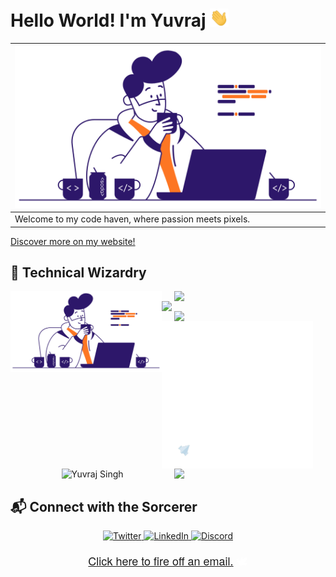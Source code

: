 # Hello World! I'm Yuvraj <img src="https://github.com/Qomfortzone/Qomfortzone/blob/main/Resources/Hi.gif" width="30">
|<img src="https://github.com/Qomfortzone/Qomfortzone/blob/main/Resources/qomfortzonebusy.gif" style="height:60%;">|
|--|
|Welcome to my code haven, where passion meets pixels.|

<a href="https://qomfortzone.github.io">Discover more on my website!</a>

## 🚀 Technical Wizardry

<p>
    <img align="left" src="https://github.com/Qomfortzone/Qomfortzone/blob/main/Resources/qomfortzonebusy.gif" style="width: 48%;">
    <img align="right" src="https://github-readme-stats.vercel.app/api/top-langs/?username=Qomfortzone&show_icons=true&theme=highcontrast&layout=compact" style="width: 48%;">
</p>

<p>
    <img align="left" src="https://stats.quine.sh/qomfortzone/github?theme=dark" style="width: 48%;">
    <img align="right" src="https://github-readme-stats.vercel.app/api?username=Qomfortzone&show_icons=true&theme=highcontrast" style="width: 48%;">
</p>

<p>
    <img align="left" src="https://github.com/Qomfortzone/Qomfortzone/blob/main/Resources/qomfortzonejet.gif" style="width: 48%;">
    <img align="right" src="https://github-readme-streak-stats.herokuapp.com/?user=Qomfortzone&theme=highcontrast" style="width: 48%;">
</p>
<p align="center"> <img src="https://komarev.com/ghpvc/?username=qomfortzone&label=Profile%20views&color=0e75b6&style=flat" alt="Yuvraj Singh" /> </p>

## 📬 Connect with the Sorcerer

<p align="center">
  <a href="https://twitter.com/yuvrajsinghgmx" rel="nofollow">
    <img alt="Twitter" src="https://img.shields.io/badge/Twitter-1DA1F2?style=for-the-badge&logo=Twitter&logoColor=white">
  </a>
  <a href="https://www.linkedin.com/in/Qomfortzone/" rel="nofollow">
    <img alt="LinkedIn" src="https://img.shields.io/badge/LinkedIn-0077B5?style=for-the-badge&logo=LinkedIn&logoColor=white">
  </a>
  <a href="https://discord.com/users/qomfortzone" rel="nofollow">
    <img alt="Discord" src="https://img.shields.io/badge/Discord-5865F2?style=for-the-badge&logo=Discord&logoColor=white">
  </a>
</p>

<p align="center" class="classy-sentence" style="font-family: 'Helvetica Neue', Helvetica, Arial, sans-serif; font-size: 18px; color: #ffffff;"><a href="mailto:qomfortzone@gmail.com">Click here to fire off an email.</a> 🕊️</p>
